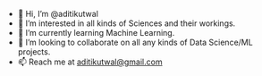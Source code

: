 - 👋 Hi, I’m @aditikutwal
- 👀 I’m interested in all kinds of Sciences and their workings.
- 🌱 I’m currently learning Machine Learning.
- 💞️ I’m looking to collaborate on all any kinds of Data Science/ML projects.
- 📫 Reach me at aditikutwal@gmail.com

<!---
aditikutwal/aditikutwal is a ✨ special ✨ repository because its `README.md` (this file) appears on your GitHub profile.
You can click the Preview link to take a look at your changes.
--->
